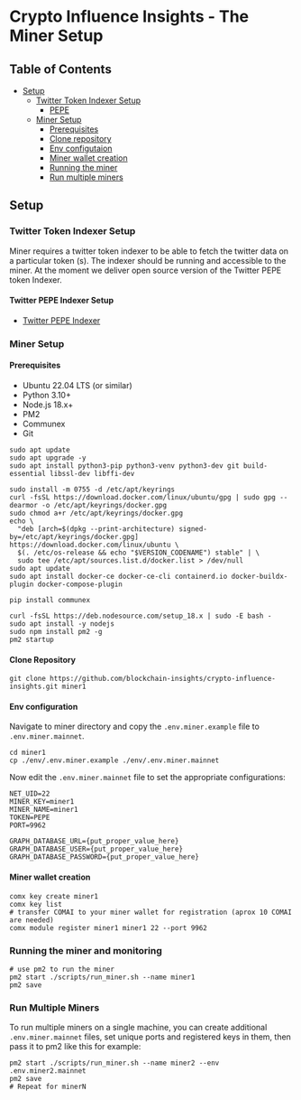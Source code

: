# Crypto Influence Insights - The Miner Setup

## Table of Contents
- [Setup](#setup)
  - [Twitter Token Indexer Setup](#blockchain-indexer-setup)
    - [PEPE](#bitcoin-blockchain-indexer-setup)
  - [Miner Setup](#miner-setup)
    - [Prerequisites](#prerequisites)
    - [Clone repository](#clone-repository)
    - [Env configutaion](#env-configuration)
    - [Miner wallet creation](#miner-wallet-creation)
    - [Running the miner](#running-the-miner-and-monitoring)
    - [Run multiple miners](#run-multiple-miners)

## Setup

### Twitter Token Indexer Setup

Miner requires a twitter token indexer to be able to fetch the twitter data on a particular token (s). The indexer should be running and accessible to the miner.
At the moment we deliver open source version of the Twitter PEPE token Indexer.

#### Twitter PEPE Indexer Setup
  - [Twitter PEPE Indexer](https://github.com/blockchain-insights/crypto-influence-insights-indexer)
  
### Miner Setup

#### Prerequisites

- Ubuntu 22.04 LTS (or similar)
- Python 3.10+
- Node.js 18.x+
- PM2
- Communex
- Git

```shell
sudo apt update
sudo apt upgrade -y
sudo apt install python3-pip python3-venv python3-dev git build-essential libssl-dev libffi-dev

sudo install -m 0755 -d /etc/apt/keyrings
curl -fsSL https://download.docker.com/linux/ubuntu/gpg | sudo gpg --dearmor -o /etc/apt/keyrings/docker.gpg
sudo chmod a+r /etc/apt/keyrings/docker.gpg
echo \
  "deb [arch=$(dpkg --print-architecture) signed-by=/etc/apt/keyrings/docker.gpg] https://download.docker.com/linux/ubuntu \
  $(. /etc/os-release && echo "$VERSION_CODENAME") stable" | \
  sudo tee /etc/apt/sources.list.d/docker.list > /dev/null
sudo apt update
sudo apt install docker-ce docker-ce-cli containerd.io docker-buildx-plugin docker-compose-plugin

pip install communex

curl -fsSL https://deb.nodesource.com/setup_18.x | sudo -E bash -
sudo apt install -y nodejs
sudo npm install pm2 -g
pm2 startup
```

#### Clone Repository

```shell
git clone https://github.com/blockchain-insights/crypto-influence-insights.git miner1
```

#### Env configuration

Navigate to miner directory and copy the `.env.miner.example` file to `.env.miner.mainnet`.
```shell
cd miner1
cp ./env/.env.miner.example ./env/.env.miner.mainnet
```

Now edit the `.env.miner.mainnet` file to set the appropriate configurations:
```shell
NET_UID=22
MINER_KEY=miner1
MINER_NAME=miner1
TOKEN=PEPE
PORT=9962

GRAPH_DATABASE_URL={put_proper_value_here}
GRAPH_DATABASE_USER={put_proper_value_here}
GRAPH_DATABASE_PASSWORD={put_proper_value_here}
```
 
#### Miner wallet creation

```shell
comx key create miner1
comx key list
# transfer COMAI to your miner wallet for registration (aprox 10 COMAI are needed)
comx module register miner1 miner1 22 --port 9962
```

### Running the miner and monitoring

```shell
# use pm2 to run the miner
pm2 start ./scripts/run_miner.sh --name miner1
pm2 save
```


### Run Multiple Miners

To run multiple miners on a single machine, you can create additional `.env.miner.mainnet` files, set unique ports and registered keys in them, then pass it to pm2 like this for example:

```shell
pm2 start ./scripts/run_miner.sh --name miner2 --env .env.miner2.mainnet
pm2 save
# Repeat for minerN
```